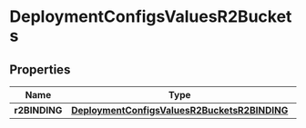 # DeploymentConfigsValuesR2Buckets

## Properties
Name | Type | Description | Notes
------------ | ------------- | ------------- | -------------
**r2BINDING** | [**DeploymentConfigsValuesR2BucketsR2BINDING**](DeploymentConfigsValuesR2BucketsR2BINDING.md) |  |  [optional]
